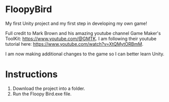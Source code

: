 # FloopyBird
My first Unity project and my first step in developing my own game! 

Full credit to Mark Brown and his amazing youtube channel Game Maker's ToolKit: https://www.youtube.com/@GMTK. I am following their youtube tutorial here: https://www.youtube.com/watch?v=XtQMytORBmM.

I am now making additional changes to the game so I can better learn Unity.


# Instructions
1. Download the project into a folder.
2. Run the Floopy Bird.exe file.
